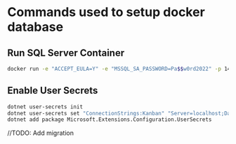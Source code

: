 # Commands used to setup docker database

## Run SQL Server Container

```bash
docker run -e "ACCEPT_EULA=Y" -e "MSSQL_SA_PASSWORD=Pa$$w0rd2022" -p 1433:1433 -d mcr.microsoft.com/mssql/server:2019-latest
```

## Enable User Secrets

```bash
dotnet user-secrets init
dotnet user-secrets set "ConnectionStrings:Kanban" "Server=localhost;Database=msdb;User Id=sa;Password=Pa}w0rd2022;Trusted_Connection=False;Encrypt=False"
dotnet add package Microsoft.Extensions.Configuration.UserSecrets
```

//TODO: Add migration



